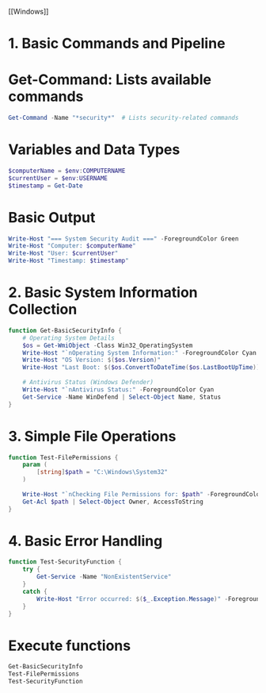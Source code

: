 [[Windows]]

# 1. Basic Commands and Pipeline
# Get-Command: Lists available commands
```powershell
Get-Command -Name "*security*"  # Lists security-related commands
```

# Variables and Data Types
```powershell
$computerName = $env:COMPUTERNAME
$currentUser = $env:USERNAME
$timestamp = Get-Date

```
# Basic Output
```powershell
Write-Host "=== System Security Audit ===" -ForegroundColor Green
Write-Host "Computer: $computerName"
Write-Host "User: $currentUser"
Write-Host "Timestamp: $timestamp"
```

# 2. Basic System Information Collection
```powershell
function Get-BasicSecurityInfo {
    # Operating System Details
    $os = Get-WmiObject -Class Win32_OperatingSystem
    Write-Host "`nOperating System Information:" -ForegroundColor Cyan
    Write-Host "OS Version: $($os.Version)"
    Write-Host "Last Boot: $($os.ConvertToDateTime($os.LastBootUpTime))"
    
    # Antivirus Status (Windows Defender)
    Write-Host "`nAntivirus Status:" -ForegroundColor Cyan
    Get-Service -Name WinDefend | Select-Object Name, Status
}
```

# 3. Simple File Operations
```powershell
function Test-FilePermissions {
    param (
        [string]$path = "C:\Windows\System32"
    )
    
    Write-Host "`nChecking File Permissions for: $path" -ForegroundColor Cyan
    Get-Acl $path | Select-Object Owner, AccessToString
}

```
# 4. Basic Error Handling
```powershell
function Test-SecurityFunction {
    try {
        Get-Service -Name "NonExistentService"
    }
    catch {
        Write-Host "Error occurred: $($_.Exception.Message)" -ForegroundColor Red
    }
}

```
# Execute functions
```powershell
Get-BasicSecurityInfo
Test-FilePermissions
Test-SecurityFunction
```